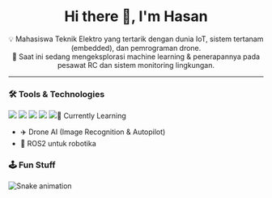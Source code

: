 <!-- Profil README.md -->

<h1 align="center">Hi there 👋, I'm Hasan</h1>

<p align="center">
  💡 Mahasiswa Teknik Elektro yang tertarik dengan dunia IoT, sistem tertanam (embedded), dan pemrograman drone. <br/>
  🚀 Saat ini sedang mengeksplorasi machine learning & penerapannya pada pesawat RC dan sistem monitoring lingkungan.
</p>

---

### 🛠️ Tools & Technologies
<p>
  <img src="https://img.shields.io/badge/Arduino-00979D?style=for-the-badge&logo=Arduino&logoColor=white"/>
  <img src="https://img.shields.io/badge/Python-3776AB?style=for-the-badge&logo=python&logoColor=white"/>
  <img src="https://img.shields.io/badge/C++-00599C?style=for-the-badge&logo=c%2b%2b&logoColor=white"/>
  <img src="https://img.shields.io/badge/Firebase-FFCA28?style=for-the-badge&logo=firebase&logoColor=black"/>
  <img src="https://img.shields.
            
---
            ### 🎓 Education
- Teknik Elektro, Universitas Indonesia (2023–Sekarang)

### 🧠 Currently Learning
- ✈️ Drone AI (Image Recognition & Autopilot)
- 🤖 ROS2 untuk robotika

### 🕹️ Fun Stuff
![Snake animation](https://github.com/davin01/davin01/raw/output/github-contribution-grid-snake.svg)

